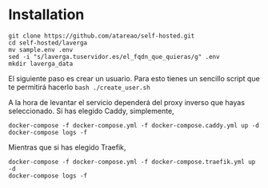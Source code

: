 # Installation

```
git clone https://github.com/atareao/self-hosted.git
cd self-hosted/laverga
mv sample.env .env
sed -i "s/laverga.tuservidor.es/el_fqdn_que_quieras/g" .env
mkdir laverga_data
```

El siguiente paso es crear un usuario. Para esto tienes un sencillo script que te permitirá hacerlo `bash ./create_user.sh`

A la hora de levantar el servicio dependerá del proxy inverso que hayas seleccionado. Si has elegido Caddy, simplemente,

```
docker-compose -f docker-compose.yml -f docker-compose.caddy.yml up -d
docker-compose logs -f
```

Mientras que si has elegido Traefik,

```
docker-compose -f docker-compose.yml -f docker-compose.traefik.yml up -d
docker-compose logs -f
```

